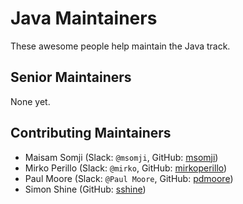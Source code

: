 # Java Maintainers

These awesome people help maintain the Java track.

<!-- sorted alphabetically, lexographically -->

## Senior Maintainers

None yet.

## Contributing Maintainers

- Maisam Somji (Slack: `@msomji`, GitHub: [msomji](https://github.com/msomji))
- Mirko Perillo (Slack: `@mirko`, GitHub: [mirkoperillo](https://github.com/mirkoperillo))
- Paul Moore (Slack: `@Paul Moore`, GitHub: [pdmoore](https://github.com/pdmoore))
- Simon Shine (GitHub: [sshine](https://github.com/sshine))
